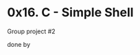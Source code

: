 # 0x16. C - Simple Shell
Group project #2

done by
<html>
<head>
<style>
.avatar {
  vertical-align: middle;
  width: 50px;
  height: 50px;
  border-radius: 50%;
}

<div>
	<div>
	<img src="https://avatars.githubusercontent.com/u/114774535?s=400&u=63be90244feb93fac6a782714a53b9aed95e0be9&v=4" alt="github profile" class="avatar">
	[Dawit Tadesse](https://github.com/dave0927 "Dawit Tadesse")
	</div>

	<div>
        <img src="https://avatars.githubusercontent.com/u/117748372?v=4" alt="github profile" class="avatar">
        [Mercy Girma](https://github.com/sweetpanda68 "Mercy Girma")
        </div>
</div>
</html>
